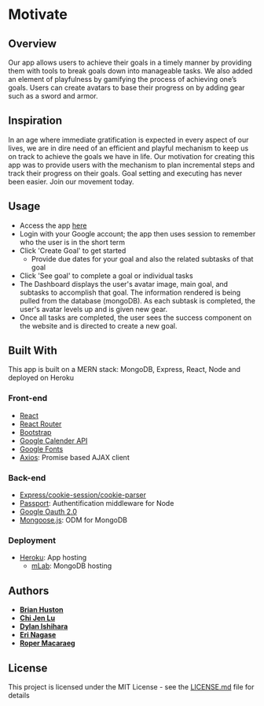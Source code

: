 # Motivate

## Overview
Our app allows users to achieve their goals in a timely manner by providing them with tools to break goals down into manageable tasks. We also added an element of playfulness by gamifying the process of achieving one’s goals. Users can create avatars to base their progress on by adding gear such as a sword and armor. 

## Inspiration
In an age where immediate gratification is expected in every aspect of our lives, we are in dire need of an efficient and playful mechanism to keep us on track to achieve the goals we have in life. Our motivation for creating this app was to provide users with the mechanism to plan incremental steps and track their progress on their goals. Goal setting and executing has never been easier. Join our movement today.

## Usage
* Access the app [here](https://goalie-teamgb.herokuapp.com/)
* Login with your Google account; the app then uses session to remember who the user is in the short term
* Click 'Create Goal' to get started
  * Provide due dates for your goal and also the related subtasks of that goal
* Click 'See goal' to complete a goal or individual tasks
* The Dashboard displays the user's avatar image, main goal, and subtasks to accomplish that goal. The information rendered is being pulled from the database (mongoDB).  As each subtask is completed, the user's avatar levels up and is given new gear.
* Once all tasks are completed, the user sees the success component on the website and is directed to create a new goal.

## Built With

This app is built on a MERN stack: MongoDB, Express, React, Node and deployed on Heroku

### Front-end
* [React](https://reactjs.org/)
* [React Router](https://reacttraining.com/react-router/)
* [Bootstrap](http://getbootstrap.com/docs/3.3/)
* [Google Calender API](https://developers.google.com/google-apps/calendar/)
* [Google Fonts](https://fonts.google.com/)
* [Axios](https://github.com/axios/axios): Promise based AJAX client

### Back-end
* [Express/cookie-session/cookie-parser](https://expressjs.com/)
* [Passport](http://www.passportjs.org/): Authentification middleware for Node
* [Google Oauth 2.0](https://developers.google.com/identity/protocols/OAuth2)
* [Mongoose.js](http://mongoosejs.com/): ODM for MongoDB

### Deployment
* [Heroku](https://www.heroku.com/): App hosting
  * [mLab](https://elements.heroku.com/addons/mongolab): MongoDB hosting

## Authors

* [**Brian Huston**](https://briandhus.github.io/Portfolio/) 
* [**Chi Jen Lu**](http://chijenlu.com) 
* [**Dylan Ishihara**](https://dylanishihara.com/) 
* [**Eri Nagase**](https://nagaseri.github.io/Responsive-Portfolio/) 
* [**Roper Macaraeg**](http://www.ropermacaraeg.com/) 

## License

This project is licensed under the MIT License - see the [LICENSE.md](LICENSE.md) file for details

